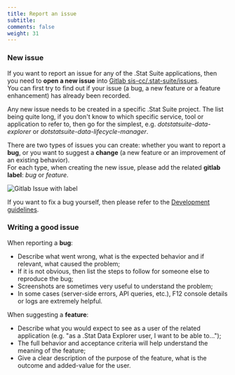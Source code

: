 ```yaml
---
title: Report an issue
subtitle: 
comments: false
weight: 31
---
```


### New issue
If you want to report an issue for any of the .Stat Suite applications, then you need to **open a new issue** into [Gitlab sis-cc/.stat-suite/issues](https://gitlab.com/groups/sis-cc/.stat-suite/-/issues).<br>
You can first try to find out if your issue (a bug, a new feature or a feature enhancement) has already been recorded.<br>

Any new issue needs to be created in a specific .Stat Suite project. The list being quite long, if you don't know to which specific service, tool or application to refer to, then go for the simplest, e.g. *dotstatsuite-data-explorer* or *dotstatsuite-data-lifecycle-manager*.<br>

There are two types of issues you can create: whether you want to report a **bug**, or you want to suggest a **change** (a new feature or an improvement of an existing behavior).<br>
For each type, when creating the new issue, please add the related **gitlab label**: *bug* or *feature*. <br>

![Gitlab Issue with label](/images/GitlabIssueLabel.png)

If you want to fix a bug yourself, then please refer to the [Development guidelines](https://sis-cc.gitlab.io/dotstatsuite-documentation/contribution/development-guidelines/).<br>

### Writing a good issue
When reporting a **bug**:<br>
 - Describe what went wrong, what is the expected behavior and if relevant, what caused the problem;<br>
 - If it is not obvious, then list the steps to follow for someone else to reproduce the bug;<br>
 - Screenshots are sometimes very useful to understand the problem;<br>
 - In some cases (server-side errors, API queries, etc.), F12 console details or logs are extremely helpful.<br>

When suggesting a **feature**:<br>
 - Describe what you would expect to see as a user of the related application (e.g. "as a .Stat Data Explorer user, I want to be able to...");<br>
 - The full behavior and acceptance criteria will help understand the meaning of the feature;<br>
 - Give a clear description of the purpose of the feature, what is the outcome and added-value for the user.<br>
